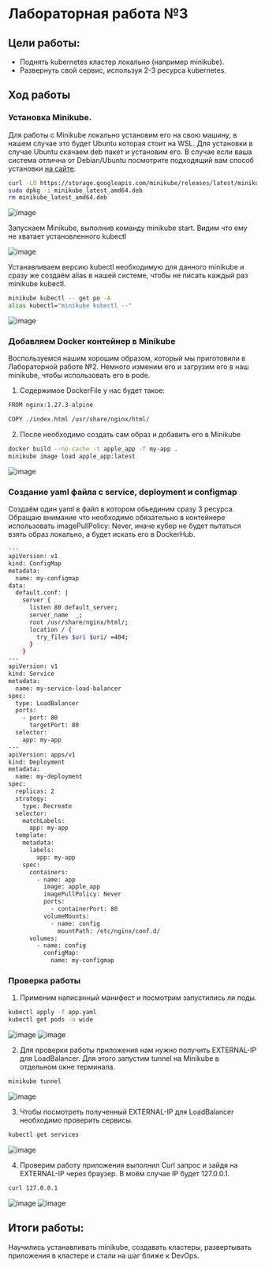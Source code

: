 # Лабораторная работа №3

## Цели работы:
- Поднять kubernetes кластер локально (например minikube).
- Развернуть свой сервис, используя 2-3 ресурса kubernetes.


## Ход работы

### Установка Minikube.

Для работы с Minikube локально установим его на свою машину, в нашем случае это будет Ubuntu которая стоит на WSL. Для установки в случае Ubuntu скачаем deb пакет и установим его. В случае если ваша система отлична от Debian/Ubuntu посмотрите подходящий вам способ установки [на сайте](https://minikube.sigs.k8s.io/docs/start/).

```bash
curl -LO https://storage.googleapis.com/minikube/releases/latest/minikube_latest_amd64.deb
sudo dpkg -i minikube_latest_amd64.deb
rm minikube_latest_amd64.deb
``` 

![image](img/1.png)

Запускаем Minikube, выполнив команду minikube start. Видим что ему не хватает установленного kubectl

![image](img/2.png)

Устанавливаем версию kubectl необходимую для данного minikube и сразу же создаём alias в нашей системе, чтобы не писать каждый раз minikube kubectl.

```bash
minikube kubectl -- get po -A
alias kubectl="minikube kubectl --"
``` 

![image](img/3.png)

### Добавляем Docker контейнер в Minikube
Воспользуемся нашим хорошим образом, который мы приготовили в Лабораторной работе №2. Немного изменим его и  загрузим его в наш minikube, чтобы использовать его в pode.

1. Содержимое DockerFile у нас будет такое:
```bash
FROM nginx:1.27.3-alpine

COPY ./index.html /usr/share/nginx/html/
``` 

2. После необходимо создать сам образ и добавить его в Minikube
```bash
docker build --no-cache -t apple_app -f my-app .
minikube image load apple_app:latest
``` 

![image](img/4.png)

### Создание yaml файла с service, deployment и configmap

Создаём один yaml в файл в котором обьединим сразу 3 ресурса. Обращаю внимание что необходимо обязательно в контейнере использовать imagePullPolicy: Never, иначе кубер не будет пытаться взять образ локально, а будет искать его в DockerHub.

```bash
---
apiVersion: v1
kind: ConfigMap
metadata:
  name: my-configmap
data:
  default.conf: |
    server {
      listen 80 default_server;
      server_name  _;
      root /usr/share/nginx/html/;
      location / {
        try_files $uri $uri/ =404;
      }
    }
---
apiVersion: v1
kind: Service
metadata:
  name: my-service-load-balancer
spec:
  type: LoadBalancer
  ports:
    - port: 80
      targetPort: 80
  selector:
    app: my-app
---
apiVersion: apps/v1
kind: Deployment
metadata:
  name: my-deployment
spec:
  replicas: 2
  strategy:
    type: Recreate
  selector:
    matchLabels:
      app: my-app
  template:
    metadata:
      labels:
        app: my-app
    spec:
      containers:
        - name: app
          image: apple_app
          imagePullPolicy: Never
          ports:
            - containerPort: 80
          volumeMounts:
            - name: config
              mountPath: /etc/nginx/conf.d/
      volumes:
        - name: config
          configMap:
            name: my-configmap
``` 
### Проверка работы

1. Применим написанный манифест и посмотрим запустилиcь ли поды.

```bash
kubectl apply -f app.yaml
kubectl get pods -o wide
``` 
![image](img/5.png)
![image](img/5-1.png)

2. Для проверки работы приложения нам нужно получить EXTERNAL-IP для LoadBalancer. Для этого запустим tunnel на Minikube в отдельном окне терминала.

```bash
minikube tunnel
``` 
![image](img/6.png)

3. Чтобы посмотреть полученный EXTERNAL-IP для LoadBalancer необходимо проверить сервисы.

```bash
kubectl get services
``` 
![image](img/5.png)

4. Проверим работу приложения выполнил Curl запрос и зайдя на EXTERNAL-IP через браузер. В моём случае IP будет 127.0.0.1.

```bash
curl 127.0.0.1
``` 

![image](img/7.png)
![image](img/8.png)

## Итоги работы:
Научились устанавливать minikube, создавать кластеры, развертывать приложения в кластере и стали на шаг ближе к DevOps.